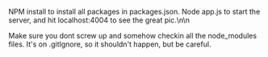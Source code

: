NPM install to install all packages in packages.json. Node app.js to start the server, and hit localhost:4004 to see the great pic.\n\n

Make sure you dont screw up and somehow checkin all the node_modules files. It's on .gitIgnore, so it shouldn't happen, but be careful.
